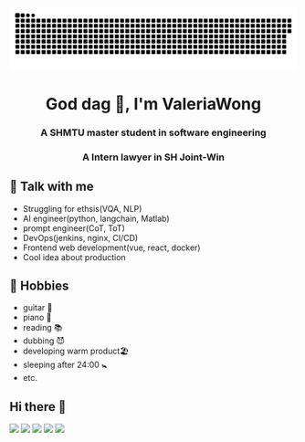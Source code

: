 


<div align="center">
  <img src="https://raw.githubusercontent.com/Achuan-2/Achuan-2/main/assets/github-contribution-grid-snake.svg" >
</div>


<h1 align="center">God dag 👋,  I'm ValeriaWong </h1>
<h3 align="center">A SHMTU master student in software engineering </h3>
<h3 align="center">A Intern lawyer in SH Joint-Win </h3>

<!-- ## 🏗 Current Working
- 📋 [CāiCí-猜词](https://caici.forkway.cn)
- 🥞 [WpsFigmaSync](https://wps-figma-sync.netlify.app/)
 -->


<!-- ## 💻 Nice Project
- 📃 [51cwj-我要传文件](https://51cwj.com)
- 👓 [BookCentro-起阅](https://web-uat.bookcentro.net/zh-HK/)
 -->


## 💬 Talk with me 
- Struggling for ethsis(VQA, NLP)
- AI engineer(python, langchain, Matlab)
- prompt engineer(CoT, ToT)
- DevOps(jenkins, nginx, CI/CD)
- Frontend web development(vue, react, docker)
- Cool idea about production

## 📅 Hobbies
- guitar 🎸
- piano 🎹
- reading 📚
- dubbing 😈
- developing warm product🏖
- sleeping after 24:00 🚼
- etc.

## Hi there 👋

<!--
**ValeriaWong/ValeriaWong** is a ✨ _special_ ✨ repository because its `README.md` (this file) appears on your GitHub profile.

Here are some ideas to get you started:

- 🔭 I’m currently working on ...
- 🌱 I’m currently learning ...
- 👯 I’m looking to collaborate on ...
- 🤔 I’m looking for help with ...
- 💬 Ask me about ...
- 📫 How to reach me: ...
- 😄 Pronouns: ...
- ⚡ Fun fact: ...
-->


![](https://github-profile-summary-cards.vercel.app/api/cards/profile-details?username=ValeriaWong&theme=github_dark)
![](https://github-profile-summary-cards.vercel.app/api/cards/repos-per-language?username=ValeriaWong&theme=github_dark) ![](https://github-profile-summary-cards.vercel.app/api/cards/most-commit-language?username=ValeriaWong&theme=github_dark)
![](https://github-profile-summary-cards.vercel.app/api/cards/stats?username=ValeriaWong&theme=github_dark) ![](https://github-profile-summary-cards.vercel.app/api/cards/productive-time?username=ValeriaWong&theme=github_dark)
